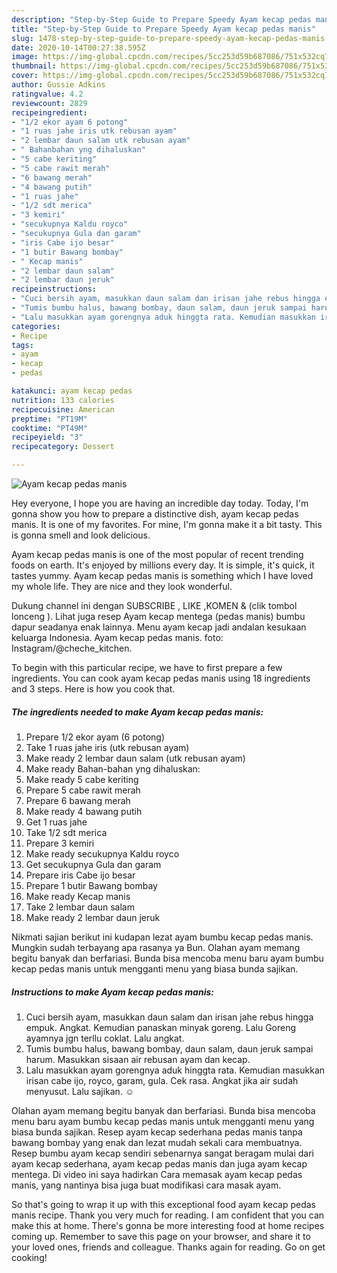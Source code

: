```yaml
---
description: "Step-by-Step Guide to Prepare Speedy Ayam kecap pedas manis"
title: "Step-by-Step Guide to Prepare Speedy Ayam kecap pedas manis"
slug: 1478-step-by-step-guide-to-prepare-speedy-ayam-kecap-pedas-manis
date: 2020-10-14T00:27:38.595Z
image: https://img-global.cpcdn.com/recipes/5cc253d59b687086/751x532cq70/ayam-kecap-pedas-manis-foto-resep-utama.jpg
thumbnail: https://img-global.cpcdn.com/recipes/5cc253d59b687086/751x532cq70/ayam-kecap-pedas-manis-foto-resep-utama.jpg
cover: https://img-global.cpcdn.com/recipes/5cc253d59b687086/751x532cq70/ayam-kecap-pedas-manis-foto-resep-utama.jpg
author: Gussie Adkins
ratingvalue: 4.2
reviewcount: 2829
recipeingredient:
- "1/2 ekor ayam 6 potong"
- "1 ruas jahe iris utk rebusan ayam"
- "2 lembar daun salam utk rebusan ayam"
- " Bahanbahan yng dihaluskan"
- "5 cabe keriting"
- "5 cabe rawit merah"
- "6 bawang merah"
- "4 bawang putih"
- "1 ruas jahe"
- "1/2 sdt merica"
- "3 kemiri"
- "secukupnya Kaldu royco"
- "secukupnya Gula dan garam"
- "iris Cabe ijo besar"
- "1 butir Bawang bombay"
- " Kecap manis"
- "2 lembar daun salam"
- "2 lembar daun jeruk"
recipeinstructions:
- "Cuci bersih ayam, masukkan daun salam dan irisan jahe rebus hingga empuk. Angkat. Kemudian panaskan minyak goreng. Lalu Goreng ayamnya jgn terllu coklat. Lalu angkat."
- "Tumis bumbu halus, bawang bombay, daun salam, daun jeruk sampai harum. Masukkan sisaan air rebusan ayam dan kecap."
- "Lalu masukkan ayam gorengnya aduk hinggta rata. Kemudian masukkan irisan cabe ijo, royco, garam, gula. Cek rasa. Angkat jika air sudah menyusut. Lalu sajikan. ☺️"
categories:
- Recipe
tags:
- ayam
- kecap
- pedas

katakunci: ayam kecap pedas 
nutrition: 133 calories
recipecuisine: American
preptime: "PT19M"
cooktime: "PT49M"
recipeyield: "3"
recipecategory: Dessert

---
```



![Ayam kecap pedas manis](https://img-global.cpcdn.com/recipes/5cc253d59b687086/751x532cq70/ayam-kecap-pedas-manis-foto-resep-utama.jpg)

Hey everyone, I hope you are having an incredible day today. Today, I'm gonna show you how to prepare a distinctive dish, ayam kecap pedas manis. It is one of my favorites. For mine, I'm gonna make it a bit tasty. This is gonna smell and look delicious.

Ayam kecap pedas manis is one of the most popular of recent trending foods on earth. It's enjoyed by millions every day. It is simple, it's quick, it tastes yummy. Ayam kecap pedas manis is something which I have loved my whole life. They are nice and they look wonderful.

Dukung channel ini dengan SUBSCRIBE , LIKE ,KOMEN &amp; (clik tombol lonceng ). Lihat juga resep Ayam kecap mentega (pedas manis) bumbu dapur seadanya enak lainnya. Menu ayam kecap jadi andalan kesukaan keluarga Indonesia. Ayam kecap pedas manis. foto: Instagram/@cheche_kitchen.


To begin with this particular recipe, we have to first prepare a few ingredients. You can cook ayam kecap pedas manis using 18 ingredients and 3 steps. Here is how you cook that.

<!--inarticleads1-->

##### The ingredients needed to make Ayam kecap pedas manis:

1. Prepare 1/2 ekor ayam (6 potong)
1. Take 1 ruas jahe iris (utk rebusan ayam)
1. Make ready 2 lembar daun salam (utk rebusan ayam)
1. Make ready  Bahan-bahan yng dihaluskan:
1. Make ready 5 cabe keriting
1. Prepare 5 cabe rawit merah
1. Prepare 6 bawang merah
1. Make ready 4 bawang putih
1. Get 1 ruas jahe
1. Take 1/2 sdt merica
1. Prepare 3 kemiri
1. Make ready secukupnya Kaldu royco
1. Get secukupnya Gula dan garam
1. Prepare iris Cabe ijo besar
1. Prepare 1 butir Bawang bombay
1. Make ready  Kecap manis
1. Take 2 lembar daun salam
1. Make ready 2 lembar daun jeruk


Nikmati sajian berikut ini kudapan lezat ayam bumbu kecap pedas manis. Mungkin sudah terbayang apa rasanya ya Bun. Olahan ayam memang begitu banyak dan berfariasi. Bunda bisa mencoba menu baru ayam bumbu kecap pedas manis untuk mengganti menu yang biasa bunda sajikan. 

<!--inarticleads2-->

##### Instructions to make Ayam kecap pedas manis:

1. Cuci bersih ayam, masukkan daun salam dan irisan jahe rebus hingga empuk. Angkat. Kemudian panaskan minyak goreng. Lalu Goreng ayamnya jgn terllu coklat. Lalu angkat.
1. Tumis bumbu halus, bawang bombay, daun salam, daun jeruk sampai harum. Masukkan sisaan air rebusan ayam dan kecap.
1. Lalu masukkan ayam gorengnya aduk hinggta rata. Kemudian masukkan irisan cabe ijo, royco, garam, gula. Cek rasa. Angkat jika air sudah menyusut. Lalu sajikan. ☺️


Olahan ayam memang begitu banyak dan berfariasi. Bunda bisa mencoba menu baru ayam bumbu kecap pedas manis untuk mengganti menu yang biasa bunda sajikan. Resep ayam kecap sederhana pedas manis tanpa bawang bombay yang enak dan lezat mudah sekali cara membuatnya. Resep bumbu ayam kecap sendiri sebenarnya sangat beragam mulai dari ayam kecap sederhana, ayam kecap pedas manis dan juga ayam kecap mentega. Di video ini saya hadirkan Cara memasak ayam kecap pedas manis, yang nantinya bisa juga buat modifikasi cara masak ayam. 

So that's going to wrap it up with this exceptional food ayam kecap pedas manis recipe. Thank you very much for reading. I am confident that you can make this at home. There's gonna be more interesting food at home recipes coming up. Remember to save this page on your browser, and share it to your loved ones, friends and colleague. Thanks again for reading. Go on get cooking!
